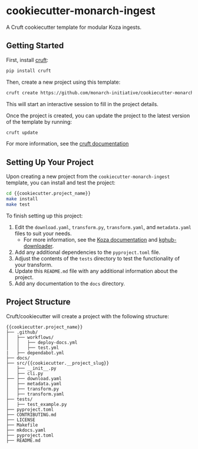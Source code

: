 # cookiecutter-monarch-ingest

A Cruft cookiecutter template for modular Koza ingests.

## Getting Started

First, install [cruft](https://cruft.github.io/cruft/):

```bash
pip install cruft
```

Then, create a new project using this template:

```bash
cruft create https://github.com/monarch-initiative/cookiecutter-monarch-ingest.git
```

This will start an interactive session to fill in the project details.

Once the project is created, you can update the project to the latest version of the template by running:

```bash
cruft update
```

For more information, see the [cruft documentation](https://cruft.github.io/cruft/#updating-a-project)

## Setting Up Your Project

Upon creating a new project from the `cookiecutter-monarch-ingest` template, you can install and test the project:

```bash
cd {{cookiecutter.project_name}}
make install
make test
```

To finish setting up this project:
1. Edit the `download.yaml`, `transform.py`, `transform.yaml`, and `metadata.yaml` files to suit your needs.
    - For more information, see the [Koza documentation](https://koza.monarchinitiative.org) and [kghub-downloader](https://github.com/monarch-initiative/kghub-downloader).
1. Add any additional dependencies to the `pyproject.toml` file.
1. Adjust the contents of the `tests` directory to test the functionality of your transform.
1. Update this `README.md` file with any additional information about the project.  
1. Add any documentation to the `docs` directory.



## Project Structure

Cruft/cookiecutter will create a project with the following structure:

```
{{cookiecutter.project_name}}
├── .github/
│   ├── workflows/
│   │   ├── deploy-docs.yml
│   │   ├── test.yml
|   ├── dependabot.yml
├── docs/
├── src/{{cookiecutter.__project_slug}}
│   ├── __init__.py
│   ├── cli.py
├── ├── download.yaml
│   ├── metadata.yaml
│   ├── transform.py
│   ├── transform.yaml
├── tests/
│   ├── test_example.py
├── pyproject.toml
├── CONTRIBUTING.md
├── LICENSE
├── Makefile
├── mkdocs.yaml
├── pyproject.toml
├── README.md
```
